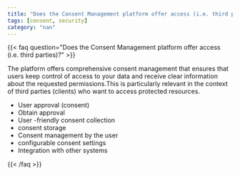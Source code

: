 ```yaml
---
title: "Does the Consent Management platform offer access (i.e. third parties)?"
tags: [consent, security]
category: "nan"
---
```


<!-- QUESTION -->

{{< faq question="Does the Consent Management platform offer access (i.e. third parties)?" >}}

<!-- ANSWER -->

The platform offers comprehensive consent management that ensures that users keep control of access to your data and receive clear information about the requested permissions.This is particularly relevant in the context of third parties (clients) who want to access protected resources.

- User approval (consent)
- Obtain approval
- User -friendly consent collection
- consent storage
- Consent management by the user
- configurable consent settings
- Integration with other systems

{{< /faq >}}
